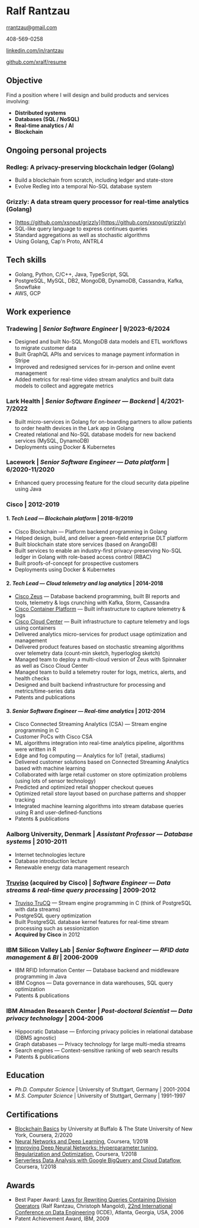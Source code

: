 # Ralf Rantzau

rrantzau@gmail.com

408-569-0258

[linkedin.com/in/rantzau](http://linkedin.com/in/rantzau)

[github.com/xralf/resume](http://github.com/xralf/resume)

## Objective

Find a position where I will design and build products and services involving:

- **Distributed systems**
- **Databases (SQL / NoSQL)**
- **Real-time analytics / AI**
- **Blockchain**

## Ongoing personal projects

### Redleg: A privacy-preserving blockchain ledger (Golang)

- Build a blockchain from scratch, including ledger and state-store
- Evolve Redleg into a temporal No-SQL database system

### Grizzly: A data stream query processor for real-time analytics (Golang)

- [https://github.com/xsnout/grizzly](https://github.com/xsnout/grizzly)
- SQL-like query language to express continues queries
- Standard aggregations as well as stochastic algorithms
- Using Golang, Cap'n Proto, ANTRL4

## Tech skills

- Golang, Python, C/C++, Java, TypeScript, SQL
- PostgreSQL, MySQL, DB2, MongoDB, DynamoDB, Cassandra, Kafka, Snowflake
- AWS, GCP

## Work experience

### Tradewing | _Senior Software Engineer_ | 9/2023-6/2024

- Designed and built No-SQL MongoDB data models and ETL workflows to migrate customer data
- Built GraphQL APIs and services to manage payment information in Stripe
- Improved and redesigned services for in-person and online event management
- Added metrics for real-time video stream analytics and built data models to collect and aggregate metrics

### Lark Health | _Senior Software Engineer &mdash; Backend_ | 4/2021-7/2022

- Built micro-services in Golang for on-boarding partners to allow patients to order health devices in the Lark app in Golang
- Created relational and No-SQL database models for new backend services (MySQL, DynamoDB)
- Deployments using Docker & Kubernetes

### Lacework | _Senior Software Engineer &mdash; Data platform_ | 6/2020-11/2020

- Enhanced query processing feature for the cloud security data pipeline using Java

### Cisco | 2012-2019

#### 1. _Tech Lead &mdash; Blockchain platform_ | 2018-9/2019

- Cisco Blockchain &mdash; Platform backend programming in Golang
- Helped design, build, and deliver a green-field enterprise DLT platform
- Built blockchain state store services (based on ArangoDB)
- Built services to enable an industry-first privacy-preserving No-SQL ledger in Golang with role-based access control (RBAC)
- Built proofs-of-concept for prospective customers
- Deployments using Docker & Kubernetes

#### 2. _Tech Lead &mdash; Cloud telemetry and log analytics_ | 2014-2018

- [Cisco Zeus](https://d1nmyq4gcgsfi5.cloudfront.net/site/zeus/) &mdash; Database backend programming, built BI reports and tools, telemetry & logs crunching with Kafka, Storm, Cassandra
- [Cisco Container Platform](https://www.cisco.com/c/en/us/products/cloud-systems-management/container-platform) &mdash; Built infrastructure to capture telemetry & logs
- [Cisco Cloud Center](https://www.cisco.com/c/en/us/products/cloud-systems-management/cloudcenter) &mdash; Built infrastructure to capture telemetry and logs using containers
- Delivered analytics micro-services for product usage optimization and management
- Delivered product features based on stochastic streaming algorithms over telemetry data (count-min sketch, hyperloglog sketch)
- Managed team to deploy a multi-cloud version of Zeus with Spinnaker as well as Cisco Cloud Center
- Managed team to build a telemetry router for logs, metrics, alerts, and health checks
- Designed and built backend infrastructure for processing and metrics/time-series data
- Patents and publications

#### 3. _Senior Software Engineer &mdash; Real-time analytics_ | 2012-2014

- Cisco Connected Streaming Analytics (CSA) &mdash; Stream engine programming in C
- Customer PoCs with Cisco CSA
- ML algorithms integration into real-time analytics pipeline, algorithms were written in R
- Edge and fog computing &mdash; Analytics for IoT (retail, stadiums)
- Delivered customer solutions based on Connected Streaming Analytics based with machine learning
- Collaborated with large retail customer on store optimization problems (using lots of sensor technology)
- Predicted and optimized retail shopper checkout queues
- Optimized retail store layout based on purchase patterns and shopper tracking
- Integrated machine learning algorithms into stream database queries using R and user-defined-functions
- Patents & publications

### Aalborg University, Denmark | _Assistant Professor &mdash; Database systems_ | 2010-2011

- Internet technologies lecture
- Database introduction lecture
- Renewable energy data management research

### [Truviso](https://en.wikipedia.org/wiki/Truviso) (acquired by Cisco) | _Software Engineer &mdash; Data streams & real-time query processing_ | 2009-2012

- [Truviso TruCQ](https://en.wikipedia.org/wiki/Truviso) &mdash; Stream engine programming in C (think of PostgreSQL with data streams)
- PostgreSQL query optimization
- Built PostgreSQL database kernel features for real-time stream processing such as sessionization
- **Acquired by Cisco** in 2012

### IBM Silicon Valley Lab | _Senior Software Engineer &mdash; RFID data management & BI_ | 2006-2009

- IBM RFID Information Center &mdash; Database backend and middleware programming in Java
- IBM Cognos &mdash; Data governance in data warehouses, SQL query optimization
- Patents & publications

### IBM Almaden Research Center | _Post-doctoral Scientist &mdash; Data privacy technology_ | 2004-2006

- Hippocratic Database &mdash; Enforcing privacy policies in relational database (DBMS agnostic)
- Graph databases &mdash; Privacy technology for large multi-media streams
- Search engines &mdash; Context-sensitive ranking of web search results
- Patents & publications

## Education

- _Ph.D. Computer Science_ | University of Stuttgart, Germany | 2001-2004
- _M.S. Computer Science_ | University of Stuttgart, Germany | 1991-1997

## Certifications

- [Blockchain Basics](https://coursera.org/verify/Y32FZEUT8WX3) by University at Buffalo & The State University of New York, Coursera, 2/2020
- [Neural Networks and Deep Learning](https://coursera.org/verify/BPNDEFR2VESU), Coursera, 1/2018
- [Improving Deep Neural Networks: Hyperparameter tuning, Regularization and Optimization](https://coursera.org/verify/6KQMEZX9YMU6), Coursera, 1/2018
- [Serverless Data Analysis with Google BigQuery and Cloud Dataflow](https://coursera.org/verify/LLTCJ2D4PH62), Coursera, 1/2018

## Awards

- Best Paper Award: [Laws for Rewriting Queries Containing Division Operators](https://ieeexplore.ieee.org/document/1617389) (Ralf Rantzau, Christoph Mangold),
  [22nd International Conference on Data Engineering](https://dblp1.uni-trier.de/db/conf/icde/icde2006.html) (ICDE), Atlanta, Georgia, USA, 2006
- Patent Achievement Award, IBM, 2009
